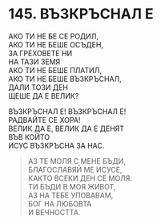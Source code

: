 # 145. ВЪЗКРЪСНАЛ Е
  
АКО ТИ НЕ БЕ СЕ РОДИЛ,  
АКО ТИ НЕ БЕШЕ ОСЪДЕН,  
ЗА ГРЕХОВЕТЕ НИ  
НА ТАЗИ ЗЕМЯ  
АКО ТИ НЕ БЕШЕ ПЛАТИЛ,  
АКО ТИ НЕ БЕШЕ ВЪЗКРЪСНАЛ,  
ДАЛИ ТОЗИ ДЕН  
ЩЕШЕ ДА Е ВЕЛИК?  
  
ВЪЗКРЪСНАЛ Е! ВЪЗКРЪСНАЛ Е!  
РАДВАЙТЕ СЕ ХОРА!  
ВЕЛИК ДА Е, ВЕЛИК ДА Е ДЕНЯТ  
ВЪВ КОЙТО  
ИСУС ВЪЗКРЪСНА ЗА НАС.  
  
> АЗ ТЕ МОЛЯ С МЕНЕ БЪДИ,  
> БЛАГОСЛАВЯЙ МЕ ИСУСЕ,  
> КАКТО ВСЕКИ ДЕН СЕ МОЛЯ.  
> ТИ БЪДИ В МОЯ ЖИВОТ,  
> АЗ НА ТЕБЕ УПОВАВАМ,  
> БОГ НА ЛЮБОВТА  
> И ВЕЧНОСТТА.  


<DownloadsButton pdf="/pdf/145-vyzkrysnal-e.pdf" />

<DownloadChordsButton pdf="/chords/145-vyzkrysnal-e_akord.pdf"/>
